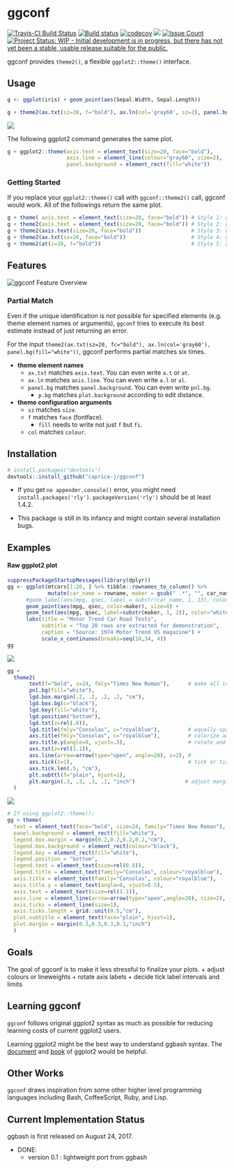 <!-- README.md is generated from README.Rmd. Please edit that file -->
ggconf
======

[![Travis-CI Build Status](https://travis-ci.org/caprice-j/ggconf.svg?branch=master)](https://travis-ci.org/caprice-j/ggconf) [![Build status](https://ci.appveyor.com/api/projects/status/0tfqjechyio538um?svg=true)](https://ci.appveyor.com/project/caprice-j/ggconf) [![codecov](https://codecov.io/gh/caprice-j/ggconf/branch/master/graph/badge.svg)](https://codecov.io/gh/caprice-j/ggconf) ![](http://www.r-pkg.org/badges/version/ggconf) <!-- [![Coverage Status](https://coveralls.io/repos/github/caprice-j/ggbash/badge.svg)](https://coveralls.io/github/caprice-j/ggbash) --> [![Issue Count](https://codeclimate.com/github/caprice-j/ggconf/badges/issue_count.svg)](https://codeclimate.com/github/caprice-j/ggconf/issues) [![Project Status: WIP - Initial development is in progress, but there has not yet been a stable, usable release suitable for the public.](http://www.repostatus.org/badges/latest/wip.svg)](http://www.repostatus.org/#wip)

ggconf provides `theme2()`, a flexible `ggplot2::theme()` interface.

Usage
-----

``` r
g <- ggplot(iris) + geom_point(aes(Sepal.Width, Sepal.Length))

g + theme2(ax.txt(sz=20, f="bold"), ax.ln(col='gray60', sz=2), panel.bg(fill="white"))
```

![](README-example-1.png)

The following ggplot2 command generates the same plot.

``` r
g + ggplot2::theme(axis.text = element_text(size=20, face="bold"),
                   axis.line = element_line(colour="gray60", size=2),
                   panel.background = element_rect(fill="white"))
```

### Getting Started

If you replace your `ggplot2::theme()` call with `ggconf::theme2()` call, ggconf would work. All of the followings return the same plot.

``` r
g + theme( axis.text = element_text(size=20, face="bold")) # Style 1: ggplot2 default (50 characters)
g + theme2(axis.text = element_text(size=20, face="bold")) # Style 2: ggconf
g + theme2(axis.text(size=20, face="bold"))                # Style 3: ggconf without element_text()
g + theme2(ax.txt(sz=20, face="bold"))                     # Style 4: ggconf shorter but readable
g + theme2(at(z=20, f="bold"))                             # Style 5: ggconf shortest (25 chars)
```

Features
--------

![ggconf Feature Overview](README-func.png)

### Partial Match

Even if the unique identification is not possible for specified elements (e.g. theme element names or arguments), `ggconf` tries to execute its best estimate instead of just returning an error.

For the input `theme2(ax.txt(sz=20, fc="bold"), ax.ln(col='gray60'), panel.bg(fill="white"))`, ggconf performs partial matches six times.

-   **theme element names**
    -   `ax.txt` matches `axis.text`. You can even write `a.t` or `at`.
    -   `ax.ln` matches `axis.line`. You can even write `a.l` or `al`.
    -   `panel.bg` matches `panel.background`. You can even write `pnl.bg`.
        -   `p.bg` matches `plot.background` according to edit distance.
-   **theme configuration arguments**
    -   `sz` matches `size`.
    -   `f` matches `face` (fontface).
        -   `fill` needs to write not just `f` but `fi`.
    -   `col` matches `colour`.

Installation
------------

``` r
# install.packages("devtools")
devtools::install_github("caprice-j/ggconf")
```

-   If you get `no appender.console()` error, you might need `install.packages('rly')`. `packageVersion('rly')` should be at least 1.4.2.

-   This package is still in its infancy and might contain several installation bugs.

Examples
--------

#### Raw ggplot2 plot

``` r
suppressPackageStartupMessages(library(dplyr))
gg <- ggplot(mtcars[1:20, ] %>% tibble::rownames_to_column() %>% 
             mutate(car_name = rowname, maker = gsub(" .*", "", car_name) ) ) + 
      #geom_label(aes(mpg, qsec, label = substr(car_name, 1, 13), color=maker),
      geom_point(aes(mpg, qsec, color=maker), size=8) +
      geom_text(aes(mpg, qsec, label=substr(maker, 1, 2)), color="white", fontface="bold") +
      labs(title = "Motor Trend Car Road Tests",
           subtitle = "Top 20 rows are extracted for demonstration", 
           caption = "Source: 1974 Motor Trend US magazine") + 
           scale_x_continuous(breaks=seq(10,34, 4))
gg
```

![](README-unnamed-chunk-7-1.png)

``` r
gg + 
  theme2(
       text(f="bold", z=24, fmly="Times New Roman"),      # make all text thicker/larger 
       pnl.bg(fill="white"),
       lgd.box.margin(.2, .2, .2, .2, "cm"),
       lgd.box.bg(c="black"),
       lgd.key(fill="white"),
       lgd.position("bottom"),
       lgd.txt(z=rel(.8)),
       lgd.title(fmly="Consolas", c="royalblue"),         # equally-spaced font
       axs.title(fmly="Consolas", c="royalblue"),         # colorize axis titles
       axs.title.y(angle=0, vjust=.5),                    # rotate and centerize y axis label
       axs.txt(z=rel(1.1)),
       axs.line(arrow=arrow(type="open", angle=20), z=2), # 
       axs.tick(z=1),                                     # tick or ticks? It doesn't matter
       axs.tick.len(.5, "cm"),
       plt.subttl(f="plain", hjust=1),
       plt.margin(.3, .3, .3, .1, "inch")                # adjust margins
  )
```

![](README-unnamed-chunk-9-1.png)

``` r
# If using ggplot2::theme():
gg + theme(
  text = element_text(face="bold", size=24, family="Times New Roman"),
  panel.background = element_rect(fill="white"),
  legend.box.margin = margin(0.2,0.2,0.2,0.2,"cm"),
  legend.box.background = element_rect(colour="black"),
  legend.key = element_rect(fill="white"),
  legend.position = "bottom",
  legend.text = element_text(size=rel(0.8)),
  legend.title = element_text(family="Consolas", colour="royalblue"),
  axis.title = element_text(family="Consolas", colour="royalblue"),
  axis.title.y = element_text(angle=0, vjust=0.5),
  axis.text = element_text(size=rel(1.1)),
  axis.line = element_line(arrow=arrow(type="open",angle=20), size=2),
  axis.ticks = element_line(size=1),
  axis.ticks.length = grid::unit(0.5,"cm"),
  plot.subtitle = element_text(face="plain", hjust=1),
  plot.margin = margin(0.3,0.3,0.3,0.1,"inch")
  )
```

Goals
-----

The goal of ggconf is to make it less stressful to finalize your plots. + adjust colours or lineweights + rotate axis labels + decide tick label intervals and limits

<!--    + generate line-wrapped titles or legends -->
Learning ggconf
---------------

`ggconf` follows original ggplot2 syntax as much as possible for reducing learning costs of current ggplot2 users.

Learning ggplot2 might be the best way to understand ggbash syntax. The [document](http://docs.ggplot2.org/current/) and [book](https://github.com/hadley/ggplot2-book) of ggplot2 would be helpful.

Other Works
-----------

`ggconf` draws inspiration from some other higher level programming languages including Bash, CoffeeScript, Ruby, and Lisp. <!-- Fixit is inspired by [Fix-It Hints](http://clang.llvm.org/docs/InternalsManual.html#fix-it-hints) in clang C++ compiler. -->

Current Implementation Status
-----------------------------

ggbash is first released on August 24, 2017.

-   DONE:
    -   version 0.1 : lightweight port from ggbash
